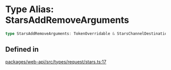 # Type Alias: StarsAddRemoveArguments

```ts
type StarsAddRemoveArguments: TokenOverridable & StarsChannelDestination | MessageArgument | FileArgument | FileCommentArgument;
```

## Defined in

[packages/web-api/src/types/request/stars.ts:17](https://github.com/slackapi/node-slack-sdk/blob/c15385ef93ccdde9702f52f7d1f445999203d794/packages/web-api/src/types/request/stars.ts#L17)
